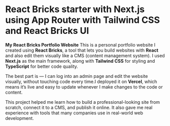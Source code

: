 # React Bricks starter with Next.js using App Router with Tailwind CSS and React Bricks UI

**My React Bricks Portfolio Website**
This is a personal portfolio website I created using **React Bricks**, a tool that lets you build websites with **React** and also edit them visually like a CMS (content management system). I used **Next.js** as the main framework, along with **Tailwind CSS** for styling and **TypeScript** for better code quality.

The best part is — I can log into an admin page and edit the website visually, without touching code every time.I deployed it on **Vercel**, which means it’s live and easy to update whenever I make changes to the code or content.

This project helped me learn how to build a professional-looking site from scratch, connect it to a CMS, and publish it online. It also gave me real experience with tools that many companies use in real-world web development.

